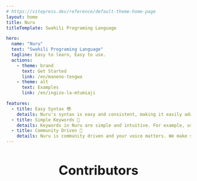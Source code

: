 ```yaml
---
# https://vitepress.dev/reference/default-theme-home-page
layout: home
title: Nuru
titleTemplate: Swahili Programing Language

hero:
  name: "Nuru"
  text: "Swahili Programing Language"
  tagline: Easy to learn, Easy to use.
  actions:
    - theme: brand
      text: Get Started
      link: /en/maneno-tengwa
    - theme: alt
      text: Examples
      link: /en/ingizo-la-mtumiaji

features:
  - title: Easy Syntax 😎
    details: Nuru's syntax is easy and consistent, making it easily adaptable by both experienced and non experienced programmers.
  - title: Simple Keywords 🎹
    details: Keywords in Nuru are simple and intuitive. For example, use andika() to print out something, jaza() to get input from a user.
  - title: Community Driven 👥
    details: Nuru is community driven and your voice matters. We make sure to consult the community before making a decision. Come join us on <a href="https://t.me/NuruProgrammingChat" target="_blank" rel="noopener noreferrer">Telegram</a>
---
```

<style>
.contributors-section {
    text-align: center;
    margin: 40px 0;
}
.contributors-section h2 {
    font-size: 2.5em;
    margin-bottom: 2.5rem;
    margin-bottom: 2.5rem;
}
.contributors-container {
    display: grid;
    grid-template-columns: repeat(auto-fill, minmax(60px, 1fr));
    gap: 15px;
    justify-content: center;
    max-width: 900px;
    margin: 0 auto;
}
.contributors-container a {
    text-decoration: none;
}
.contributors-container img {
    width: 60px;
    height: 60px;
    border-radius: 50%;
    transition: transform 0.3s ease;
}
.contributors-container img:hover {
    transform: scale(1.1);
}
</style>

<div class="contributors-section">
    <h2>Contributors</h2>
    <div class="contributors-container">
        <!-- CONTRIBUTORS_START -->
        <!-- CONTRIBUTORS_END -->
    </div>
</div>

